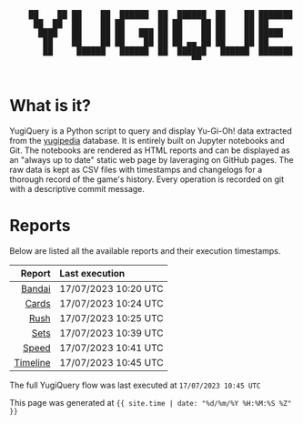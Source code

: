 <div align='center'>
    <pre>
    <br>
    ██    ██ ██    ██  ██████  ██  ██████  ██    ██ ███████ ██████  ██    ██ 
     ██  ██  ██    ██ ██       ██ ██    ██ ██    ██ ██      ██   ██  ██  ██  
      ████   ██    ██ ██   ███ ██ ██    ██ ██    ██ █████   ██████    ████   
       ██    ██    ██ ██    ██ ██ ██ ▄▄ ██ ██    ██ ██      ██   ██    ██    
       ██     ██████   ██████  ██  ██████   ██████  ███████ ██   ██    ██    
                                      ▀▀                                     
    </pre>
</div>

# What is it?

YugiQuery is a Python script to query and display Yu-Gi-Oh! data extracted from the [yugipedia](http://yugipedia.com) database. It is entirely built on Jupyter notebooks and Git. The notebooks are rendered as HTML reports and can be displayed as an "always up to date" static web page by laveraging on GitHub pages. The raw data is kept as CSV files with timestamps and changelogs for a thorough record of the game's history. Every operation is recorded on git with a descriptive commit message. 

# Reports

Below are listed all the available reports and their execution timestamps. 

|                    Report | Last execution       |
| -------------------------:|:-------------------- |
| [Bandai](Bandai.html) | 17/07/2023 10:20 UTC |
| [Cards](Cards.html) | 17/07/2023 10:24 UTC |
| [Rush](Rush.html) | 17/07/2023 10:25 UTC |
| [Sets](Sets.html) | 17/07/2023 10:39 UTC |
| [Speed](Speed.html) | 17/07/2023 10:41 UTC |
| [Timeline](Timeline.html) | 17/07/2023 10:45 UTC |


The full YugiQuery flow was last executed at `17/07/2023 10:45 UTC`

This page was generated at `{{ site.time | date: "%d/%m/%Y %H:%M:%S %Z" }}`
